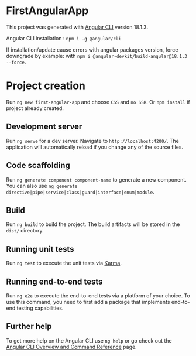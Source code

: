 # FirstAngularApp

This project was generated with [Angular CLI](https://github.com/angular/angular-cli) version 18.1.3.

Angular CLI installation : `npm i -g @angular/cli`

If installation/update cause errors with angular packages version, force downgrade by example:
with `npm i @angular-devkit/build-angular@18.1.3 --force`.

# Project creation

Run `ng new first-angular-app` and choose `CSS` and `no SSR`.
Or `npm install` if project already created.

## Development server

Run `ng serve` for a dev server. Navigate to `http://localhost:4200/`. The application will automatically reload if you change any of the source files.

## Code scaffolding

Run `ng generate component component-name` to generate a new component. You can also use `ng generate directive|pipe|service|class|guard|interface|enum|module`.

## Build

Run `ng build` to build the project. The build artifacts will be stored in the `dist/` directory.

## Running unit tests

Run `ng test` to execute the unit tests via [Karma](https://karma-runner.github.io).

## Running end-to-end tests

Run `ng e2e` to execute the end-to-end tests via a platform of your choice. To use this command, you need to first add a package that implements end-to-end testing capabilities.

## Further help

To get more help on the Angular CLI use `ng help` or go check out the [Angular CLI Overview and Command Reference](https://angular.dev/tools/cli) page.

